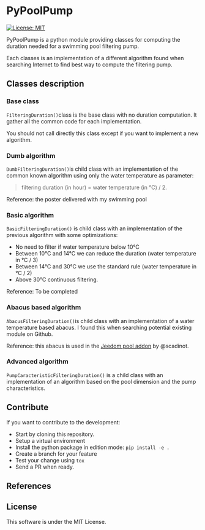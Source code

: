 # PyPoolPump

[![License: MIT](https://img.shields.io/badge/License-MIT-yellow.svg)](https://opensource.org/licenses/MIT)

PyPoolPump is a python module providing classes for computing the duration needed for a swimming pool filtering pump.

Each classes is an implementation of a different algorithm found when searching Internet to find best way to compute the filtering pump.

## Classes description

### Base class

`FilteringDuration()`class is the base class with no duration computation. It gather all the common code for each implementation. 

You should not call directly this class except if you want to implement a new algorithm.

### Dumb algorithm

`DumbFilteringDuration()`is child class with an implementation of the common known algorithm using only the water temperature as parameter:
> filtering duration (in hour) = water temperature (in °C) / 2.

Reference: the poster delivered with my swimming pool

###  Basic algorithm

`BasicFilteringDuration()` is  child class with an implementation of the previous algorithm with some optimizations: 

 - No need to filter if water temperature below 10°C
 - Between 10°C and 14°C we can reduce the duration (water temperature in °C / 3)
 - Between 14°C and 30°C we use the standard rule (water temperature in °C / 2)
 - Above 30°C continuous filtering.

Reference: To be completed

### Abacus based algorithm

`AbacusFilteringDuration()`is  child class with an implementation of a water temperature based abacus. I found this when searching potential existing module on Github. 

Reference: this abacus is used in the [Jeedom pool addon](https://github.com/scadinot/pool) by @scadinot.

### Advanced algorithm

`PumpCaracteristicFilteringDuration()` is a child class with an implementation of an algorithm based on the pool dimension and the pump characteristics.

## Contribute

If you want to contribute to the development:

- Start by cloning this repository.
- Setup a virtual environment
- Install the python package in edition mode: `pip install -e .`
- Create a branch for your feature
- Test your change using `tox`
- Send a PR when ready.

## References


## License

This software is under the MIT License.
